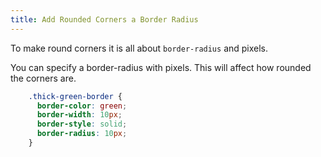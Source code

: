 ```yaml
---
title: Add Rounded Corners a Border Radius
---
```

To make round corners it is all about `border-radius` and pixels.

You can specify a border-radius with pixels. This will affect how rounded the corners are.
```css
    .thick-green-border {
      border-color: green;
      border-width: 10px;
      border-style: solid;
      border-radius: 10px;
    }
```